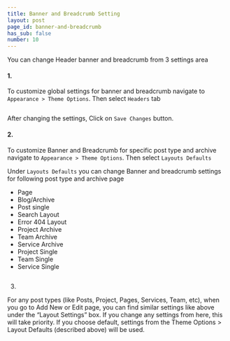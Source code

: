 ```yaml
---
title: Banner and Breadcrumb Setting
layout: post
page_id: banner-and-breadcrumb
has_sub: false
number: 10
---
```


You can change Header banner and breadcrumb from 3 settings area

#### 1.

To customize global settings for banner and breadcrumb navigate to `Appearance > Theme Options`. Then select `Headers` tab

<img alt="" src="{{ 'assets/images/banner-breadcrumb/bb-1.jpg' | relative_url }}">

After changing the settings, Click on `Save Changes` button.


#### 2.

To customize Banner and Breadcrumb for specific post type and archive navigate to `Appearance > Theme Options`. Then select  `Layouts Defaults`

Under `Layouts Defaults` you can change Banner and breadcrumb settings for following post type and archive page

* Page
* Blog/Archive
* Post single
* Search Layout
* Error 404 Layout
* Project Archive
* Team Archive
* Service Archive
* Project Single
* Team Single
* Service Single

<img alt="" src="{{ 'assets/images/banner-breadcrumb/bb-2.jpg' | relative_url }}">


3.

For any post types (like Posts, Project, Pages, Services, Team, etc), when you go to Add New or Edit page, you can find similar settings like above under the “Layout Settings” box. If you change any settings from here, this will take priority. If you choose default, settings from the Theme Options > Layout Defaults (described above) will be used.


<img alt="" src="{{ 'assets/images/banner-breadcrumb/bb-3.jpg' | relative_url }}">




